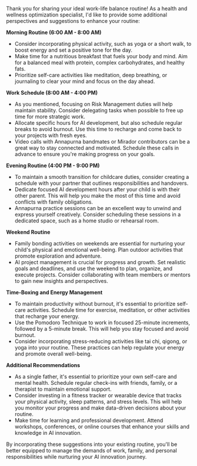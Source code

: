 Thank you for sharing your ideal work-life balance routine! As a health and wellness optimization specialist, I'd like to provide some additional perspectives and suggestions to enhance your routine:

**Morning Routine (6:00 AM - 8:00 AM)**

* Consider incorporating physical activity, such as yoga or a short walk, to boost energy and set a positive tone for the day.
* Make time for a nutritious breakfast that fuels your body and mind. Aim for a balanced meal with protein, complex carbohydrates, and healthy fats.
* Prioritize self-care activities like meditation, deep breathing, or journaling to clear your mind and focus on the day ahead.

**Work Schedule (8:00 AM - 4:00 PM)**

* As you mentioned, focusing on Risk Management duties will help maintain stability. Consider delegating tasks when possible to free up time for more strategic work.
* Allocate specific hours for AI development, but also schedule regular breaks to avoid burnout. Use this time to recharge and come back to your projects with fresh eyes.
* Video calls with Annapurna bandmates or Mirador contributors can be a great way to stay connected and motivated. Schedule these calls in advance to ensure you're making progress on your goals.

**Evening Routine (4:00 PM - 9:00 PM)**

* To maintain a smooth transition for childcare duties, consider creating a schedule with your partner that outlines responsibilities and handovers.
* Dedicate focused AI development hours after your child is with their other parent. This will help you make the most of this time and avoid conflicts with family obligations.
* Annapurna practice sessions can be an excellent way to unwind and express yourself creatively. Consider scheduling these sessions in a dedicated space, such as a home studio or rehearsal room.

**Weekend Routine**

* Family bonding activities on weekends are essential for nurturing your child's physical and emotional well-being. Plan outdoor activities that promote exploration and adventure.
* AI project management is crucial for progress and growth. Set realistic goals and deadlines, and use the weekend to plan, organize, and execute projects. Consider collaborating with team members or mentors to gain new insights and perspectives.

**Time-Boxing and Energy Management**

* To maintain productivity without burnout, it's essential to prioritize self-care activities. Schedule time for exercise, meditation, or other activities that recharge your energy.
* Use the Pomodoro Technique to work in focused 25-minute increments, followed by a 5-minute break. This will help you stay focused and avoid burnout.
* Consider incorporating stress-reducing activities like tai chi, qigong, or yoga into your routine. These practices can help regulate your energy and promote overall well-being.

**Additional Recommendations**

* As a single father, it's essential to prioritize your own self-care and mental health. Schedule regular check-ins with friends, family, or a therapist to maintain emotional support.
* Consider investing in a fitness tracker or wearable device that tracks your physical activity, sleep patterns, and stress levels. This will help you monitor your progress and make data-driven decisions about your routine.
* Make time for learning and professional development. Attend workshops, conferences, or online courses that enhance your skills and knowledge in AI innovation.

By incorporating these suggestions into your existing routine, you'll be better equipped to manage the demands of work, family, and personal responsibilities while nurturing your AI innovation journey.
